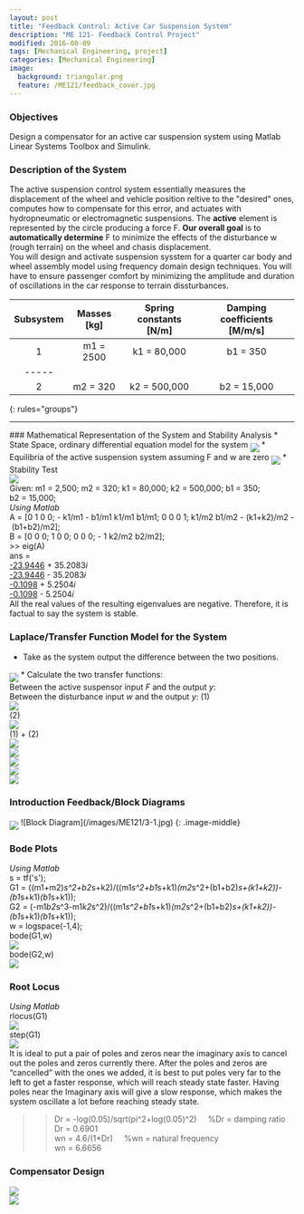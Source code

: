```yaml
---
layout: post
title: "Feedback Control: Active Car Suspension System"
description: "ME 121- Feedback Control Project"
modified: 2016-08-09
tags: [Mechanical Engineering, project]
categories: [Mechanical Engineering]
image:
  background: triangular.png
  feature: /ME121/feedback_cover.jpg
---
```

<style>
hr{
	border: 0;
    height: 1px;
    background-image: linear-gradient(to right, rgba(0, 0, 0, 0), rgba(0, 0, 0, 0.75), rgba(0, 0, 0, 0));
}
</style>

### Objectives
Design a compensator for an active car suspension system using Matlab Linear Systems Toolbox and Simulink.
<!-- more -->
### Description of the System
The active suspension control system essentially measures the displacement of the wheel and vehicle position reltive to the "desired" ones, computes how to compensate for this error, and actuates with hydropneumatic or electromagnetic suspensions.  The **active** element is represented by the circle producing a force F.  **Our overall goal** is to **automatically determine** F to minimize the effects of the disturbance w (rough terrain) on the wheel and chasis displacement.<br/>
You will design and activate suspension sysstem for a quarter car body and wheel assembly model using frequency domain design techniques.  You will have to ensure passenger comfort by minimizing the amplitude and duration of oscillations in the car response to terrain dissturbances.

| Subsystem | Masses [kg] | Spring constants [N/m]| Damping coefficients [M/m/s] |
|:---------:|:-----------:|:---------------------:|:----------------------------:|
|     1     |  m1 = 2500  |      k1 = 80,000      |           b1 = 350           |
|-----
|     2     |  m2 = 320   |      k2 = 500,000     |           b2 = 15,000        |
{: rules="groups"}

<hr>
### Mathematical Representation of the System and Stability Analysis
* State Space, ordinary differential equation model for the system
<img src="/images/ME121/1-1.jpg" align="middle">
* Equilibria of the active suspension system assuming F and w are zero
<img src="/images/ME121/1-2.jpg" align="middle">
* Stability Test<br/>
<img src="/images/ME121/1-3.jpg" align="middle"><br/>
Given: m1&nbsp;=&nbsp;2,500; m2&nbsp;=&nbsp;320; k1&nbsp;=&nbsp;80,000; k2&nbsp;=&nbsp;500,000; b1&nbsp;=&nbsp;350; b2&nbsp;=&nbsp;15,000;<br/>
<cite>Using Matlab</cite><br/>
A = [0 1 0 0; -&nbsp;k1/m1 -&nbsp;b1/m1 k1/m1 b1/m1; 0 0 0 1; k1/m2 b1/m2 -&nbsp;(k1+k2)/m2 -&nbsp;(b1+b2)/m2];<br/>
B = [0 0 0; 1 0 0; 0 0 0; -&nbsp;1 k2/m2 b2/m2];<br/>
>> eig(A)<br/>
ans = <br/>
<u>-23.9446</u> + 35.2083<cite>i</cite><br/>
<u>-23.9446</u> - 35.2083<cite>i</cite><br/>
<u>-0.1098</u> + 5.2504<cite>i</cite><br/>
<u>-0.1098</u> - 5.2504<cite>i</cite><br/>
All the real values of the resulting eigenvalues are negative.  Therefore, it is factual to say the system is stable.

### Laplace/Transfer Function Model for the System
* Take as the system output the difference between the two positions.<br/>
<img src="/images/ME121/2-1.jpg" align="middle">
* Calculate the two transfer functions:<br/>
Between the active suspensor input <cite>F</cite> and the output <cite>y</cite>:<br/>
Between the disturbance input <cite>w</cite> and the output <cite>y</cite>:
(1)<br/><img src="/images/ME121/2-2.jpg" align="middle"><br/>
(2)<br/><img src="/images/ME121/2-3.jpg" align="middle"><br/>
(1) + (2)<br/><img src="/images/ME121/2-4.jpg" align="middle"><br/>
<img src="/images/ME121/2-5.jpg" align="middle"><br/>
<img src="/images/ME121/2-6.jpg" align="middle"><br/>
<img src="/images/ME121/2-7.jpg" align="middle"><br/>
<img src="/images/ME121/2-8.jpg" align="middle"><br/>

### Introduction Feedback/Block Diagrams
<img src="/images/ME121/3-1.jpg" align="middle">
![Block Diagram](/images/ME121/3-1.jpg)
{: .image-middle}

### Bode Plots
<cite>Using Matlab</cite><br/>
s = tf('s');<br/>
G1 = ((m1+m2)*s^2+b2*s+k2)/((m1*s^2+b1*s+k1)*(m2*s^2+(b1+b2)*s+(k1+k2))-(b1*s+k1)*(b1*s+k1));<br/>
G2 = (-m1*b2*s^3-m1*k2*s^2)/((m1*s^2+b1*s+k1)*(m2*s^2+(b1+b2)*s+(k1+k2))-(b1*s+k1)*(b1*s+k1));<br/>
w = logspace(-1,4);<br/>
bode(G1,w)<br/>
<img src="/images/ME121/4-1.jpg" align="middle"><br/>
bode(G2,w)<br/>
<img src="/images/ME121/4-2.jpg" align="middle">

### Root Locus
<cite>Using Matlab</cite><br/>
rlocus(G1)<br/>
<img src="/images/ME121/5-1.jpg" align="middle"><br/>
step(G1)<br/>
<img src="/images/ME121/5-2.jpg" align="middle"><br/>
It is ideal to put a pair of poles and zeros near the imaginary axis to cancel out the poles and zeros currently there.  After the poles and zeros are “cancelled” with the ones we added, it is best to put poles very far to the left to get a faster response, which will reach steady state faster.  Having poles near the Imaginary axis will give a slow response, which makes the system oscillate a lot before reaching steady state.<br/>
>> Dr = -log(0.05)/sqrt(pi^2+log(0.05)^2)&nbsp;&nbsp;&nbsp;&nbsp;&nbsp;%Dr&nbsp;=&nbsp;damping ratio<br/>
Dr = 0.6901<br/>
>> wn = 4.6/(1*Dr)&nbsp;&nbsp;&nbsp;&nbsp;&nbsp;%wn&nbsp;=&nbsp;natural frequency<br/>
wn = 6.6656

### Compensator Design
<img src="/images/ME121/6-1.jpg" align="middle"><br/>
<img src="/images/ME121/6-2.jpg" align="middle"><br/>